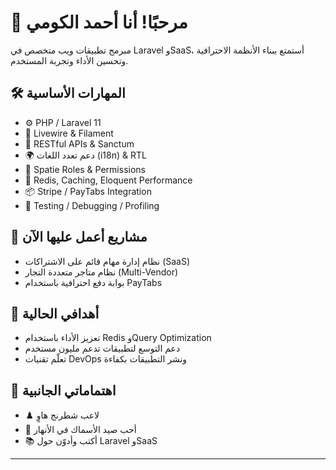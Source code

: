 # 👋 مرحبًا! أنا أحمد الكومي

مبرمج تطبيقات ويب متخصص في Laravel وSaaS، أستمتع ببناء الأنظمة الاحترافية وتحسين الأداء وتجربة المستخدم.

## 🛠️ المهارات الأساسية
- ⚙️ PHP / Laravel 11
- 🧠 Livewire & Filament
- 🧩 RESTful APIs & Sanctum
- 🌍 دعم تعدد اللغات (i18n) & RTL
- 🔐 Spatie Roles & Permissions
- 🚀 Redis, Caching, Eloquent Performance
- 📦 Stripe / PayTabs Integration
- 🧪 Testing / Debugging / Profiling

## 📂 مشاريع أعمل عليها الآن
- نظام إدارة مهام قائم على الاشتراكات (SaaS)
- نظام متاجر متعددة التجار (Multi-Vendor)
- بوابة دفع احترافية باستخدام PayTabs

## 🎯 أهدافي الحالية
- تعزيز الأداء باستخدام Redis وQuery Optimization
- دعم التوسع لتطبيقات تدعم مليون مستخدم
- تعلّم تقنيات DevOps ونشر التطبيقات بكفاءة

## 🧠 اهتماماتي الجانبية
- ♟️ لاعب شطرنج هاوٍ
- 🎣 أحب صيد الأسماك في الأنهار
- 📚 أكتب وأدوّن حول Laravel وSaaS

---

